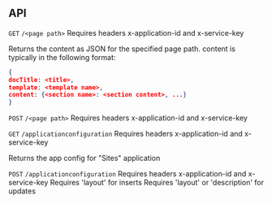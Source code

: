 ## API ##
`GET` `/<page path>`
Requires headers x-application-id and x-service-key

Returns the content as JSON for the specified page path.
content is typically in the following format:
```json
{
docTitle: <title>, 
template: <template name>,
content: {<section name>: <section content>, ...}
}
```

`POST` `/<page path>`
Requires headers x-application-id and x-service-key

`GET` `/applicationconfiguration`
Requires headers x-application-id and x-service-key

Returns the app config for "Sites" application

`POST` `/applicationconfiguration`
Requires headers x-application-id and x-service-key
Requires 'layout' for inserts
Requires 'layout' or 'description' for updates